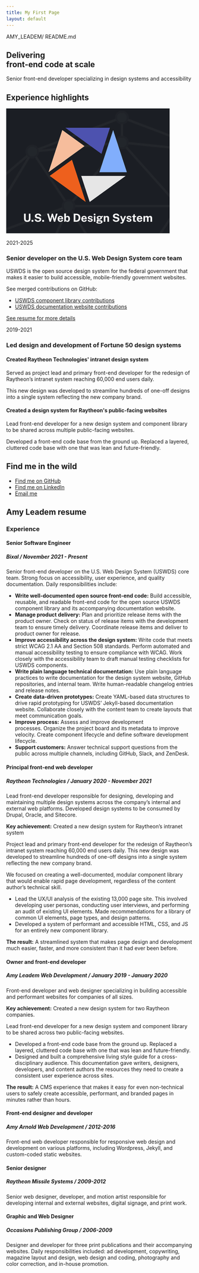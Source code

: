 ```yaml
---
title: My First Page
layout: default
---
```


<div class="grid-container">
  <section aria-label="page title">
    <p class="sticky-banner">
      AMY_LEADEM/ README.md
    </p>
  </section>

  <section aria-label="hero">
    <h1 class="font-size-3xl">Delivering <br/>front-end code at scale</h1>
  </section>

  <section aria-label="personal summary">
    <p class="summary-banner">
      Senior front-end developer specializing in design systems and accessibility
    </p>
  </section>

  <section aria-label="career highlights">
    <h2>Experience highlights</h2>
    <article class="job-card job-card--one-item">
      <img class="job-card__image" src="./assets/img/uswds.png" alt="United States Web Design System logo">
      <div class="job-card__body">
        <p class="job-card__tag">2021-2025</p>
        <h3 class="job-card__headline">Senior developer on the U.S. Web Design System core team</h3>
        <p>USWDS is the open source design system for the federal government that makes it easier to build accessible, mobile-friendly government websites.</p>
        <p>See merged contributions on GitHub:</p>
        <ul>
          <li>
            <a href="https://github.com/uswds/uswds/pulls?q=is%3Apr+is%3Amerged+author%3Aamyleadem">
              USWDS component library contributions
            </a>
          </li>
          <li>
            <a href="https://github.com/uswds/uswds-site/pulls?q=is%3Apr+is%3Amerged+author%3Aamyleadem">
              USWDS documentation website contributions
            </a>
          </li>
        </ul>
        <a href="#resume">See resume for more details</a>
      </div>
    </article>
    <article class="job-card job-card--two-items">
      <div class="job-card__headline">
        <p class="job-card__tag">2019-2021</p>
        <h3>Led design and development of Fortune 50 design systems</h3>
      </div>
      <div class="job-card__body">
        <div>
          <h4 class="job-card__subheadline">Created Raytheon Technologies' intranet design system</h4>
          <p>Served as project lead and primary front-end developer for the redesign of Raytheon’s intranet system reaching 60,000 end users daily. </p>
          <p>This new design was developed to streamline hundreds of one-off designs into a single system reflecting the new company brand. </p>
        </div>
        <div>
          <h4 class="job-card__subheadline">Created a design system for Raytheon's public-facing websites</h4>
          <p>Lead front-end developer for a new design system and component library to be shared across multiple public-facing websites.</p>
          <p>Developed a front-end code base from the ground up. Replaced a layered, cluttered code base with one that was lean and future-friendly.</p>
        </div>
      </div>
    </article>
  </section>

  <section aria-label="contact">
    <h2>Find me in the wild</h2>
    <ul>
      <li><a class="button" href="https://github.com/amyleadem">Find me on GitHub</a></li>
      <li><a class="button" href="http://www.linkedin.com/in/amyleadem">Find me on LinkedIn</a></li>
      <li><a class="button" href="mailto:amyleadem@gmail.com">Email me</a></li>
    </ul>
  </section>

  <!-- <section class="practice-area" aria-label="breaking down silos">
    <div>
      <h2 class="font-size-2xl">Translating practice area needs into code</h2>
      <p>All web project work eventually finds its way into code. Having the ability to speak the language of content strategy, accessibility, and UX/UI makes for faster process and higher quality results.</p>
    </div>
    <div>
      <ul>
        <li>
          Accessibility
          <img src="./assets/img/handshake.png" alt="handshake emoji">
        </li>
        <li>
          Content
           <img src="./assets/img/handshake.png" alt="handshake emoji">
        </li>
        <li>
          Development
          <img src="./assets/img/handshake.png" alt="handshake emoji">
        </li>
        <li>
          UX/UI
        </li>
      </ul>
    </div>
  </section> -->

  <section aria-label="resume" id="resume">
    <div class="main-content">
      <h2>
        Amy Leadem resume
      </h2>
        <h3>Experience</h3>
        <article>
          <h4>Senior Software Engineer</h4>
          <h5>Bixal / November 2021 - Present</h5>
          <p>Senior front-end developer on the U.S. Web Design System (USWDS) core team. Strong focus on accessibility, user experience, and quality documentation. Daily responsibilities include:</p>
          <ul>
            <li><strong>Write well-documented open source front-end code:</strong> Build accessible, reusable, and readable front-end code for the open source USWDS component library and its accompanying documentation website.</li>
            <li><strong>Manage product delivery:</strong> Plan and prioritize release items with the product owner. Check on status of release items with the development team to ensure timely delivery. Coordinate release items and deliver to product owner for release.</li>
            <li><strong>Improve accessibility across the design system:</strong> Write code that meets strict WCAG 2.1 AA and Section 508 standards. Perform automated and manual accessibility testing to ensure compliance with WCAG. Work closely with the accessibility team to draft manual testing checklists for USWDS components.</li>
            <li><strong>Write plain language technical documentation:</strong> Use plain language practices to write documentation for the design system website, GitHub repositories, and internal team. Write human-readable changelog entries and release notes.</li>
            <li><strong>Create data-driven prototypes:</strong> Create YAML-based data structures to drive rapid prototyping for USWDS’ Jekyll-based documentation website. Collaborate closely with the content team to create layouts that meet communication goals.</li>
            <li><strong>Improve process:</strong> Assess and improve development processes. Organize the project board and its metadata to improve velocity. Create component lifecycle and define software development lifecycle.</li>
            <li><strong>Support customers:</strong> Answer technical support questions from the public across multiple channels, including GitHub, Slack, and ZenDesk.</li>
          </ul>
        </article>
        <article>
          <h4>Principal front-end web developer</h4>
          <h5>Raytheon Technologies / January 2020 - November 2021</h5>
          <p>Lead front-end developer responsible for designing, developing and maintaining multiple design systems across the company’s internal and external web platforms. Developed design systems to be consumed by Drupal, Oracle, and Sitecore.</p>
          <p><strong>Key achievement:</strong> Created a new design system for Raytheon’s intranet system</p>
          <p>Project lead and primary front-end developer for the redesign of Raytheon’s intranet system reaching 60,000 end users daily. This new design was developed to streamline hundreds of one-off designs into a single system reflecting the new company brand.</p>
          <p>We focused on creating a well-documented, modular component library that would enable rapid page development, regardless of the content author’s technical skill.</p>
          <ul>
            <li>Lead the UX/UI analysis of the existing 13,000 page site. This involved developing user personas, conducting user interviews, and performing an audit of existing UI elements. Made recommendations for a library of common UI elements, page types, and design patterns.</li>
            <li>Developed a system of performant and accessible HTML, CSS, and JS for an entirely new component library.</li>
          </ul>
          <p><strong>The result:</strong> A streamlined system that makes page design and development much easier, faster, and more consistent than it had ever been before.</p>
        </article>
        <article>
          <h4>Owner and front-end developer</h4>
          <h5>Amy Leadem Web Development / January 2019 - January 2020</h5>
          <p>Front-end developer and web designer specializing in building accessible and performant websites for companies of all sizes.</p>
          <p><strong>Key achievement:</strong> Created a new design system for two Raytheon companies.</p>
          <p>Lead front-end developer for a new design system and component library to be shared across two public-facing websites.</p>
          <ul>
            <li>Developed a front-end code base from the ground up. Replaced a layered, cluttered code base with one that was lean and future-friendly.</li>
            <li>Designed and built a comprehensive living style guide for a cross-disciplinary audience. This documentation gave writers, designers, developers, and content authors the resources they need to create a consistent user experience across sites.</li>
          </ul>
          <p><strong>The result:</strong> A CMS experience that makes it easy for even non-technical users to safely create accessible, performant, and branded pages in minutes rather than hours.</p>
        </article>
        <article>
          <h4>Front-end designer and developer</h4>
          <h5>Amy Arnold Web Development / 2012-2016</h5>
          <p>Front-end web developer responsible for responsive web design and development on various platforms, including Wordpress, Jekyll, and custom-coded static websites.</p>
        </article>
        <article>
          <h4>Senior designer</h4>
          <h5>Raytheon Missile Systems / 2009-2012</h5>
          <p>Senior web designer, developer, and motion artist responsible for developing internal and external websites, digital signage, and print work.</p>
        </article>
        <article>
          <h4>Graphic and Web Designer</h4>
          <h5>Occasions Publishing Group / 2006-2009</h5>
          <p>Designer and developer for three print publications and their accompanying websites. Daily responsibilities included: ad development, copywriting, magazine layout and design, web design and coding, photography and color correction, and in-house promotion.</p>
        </article>
    </div>
  </section>
</div>
